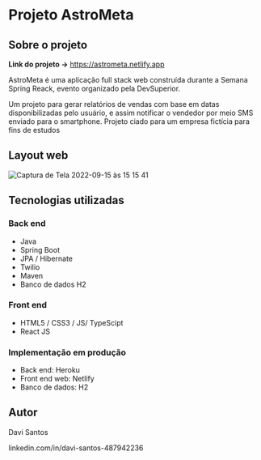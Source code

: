 # Projeto AstroMeta

## Sobre o projeto

**Link do projeto ->** https://astrometa.netlify.app

AstroMeta é uma aplicação full stack web construída durante a Semana Spring Reack, evento organizado pela DevSuperior.

Um projeto para gerar relatórios de vendas com base em datas disponibilizadas pelo usuário, e assim notificar o vendedor por meio SMS enviado para o smartphone. Projeto ciado para um empresa fictícia para fins de estudos

## Layout web 
![Captura de Tela 2022-09-15 às 15 15 41](https://user-images.githubusercontent.com/101915085/190479522-94e33af4-dacf-4bf3-81d8-c17d721acf96.png)

## Tecnologias utilizadas

### Back end

- Java
- Spring Boot
- JPA / Hibernate
- Twilio
- Maven
- Banco de dados H2

### Front end

- HTML5 / CSS3 / JS/ TypeScipt
- React JS

### Implementação em produção

- Back end: Heroku
- Front end web: Netlify
- Banco de dados: H2

## Autor

Davi Santos

linkedin.com/in/davi-santos-487942236
